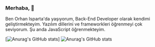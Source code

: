 ### Merhaba, 👋

Ben Orhan Isparta'da yaşıyorum, Back-End Developer olarak kendimi geliştirmekteyim. Yazılım dillerini ve frameworkleri öğrenmeyi çok seviyorum. Şu anda JavaScript öğrenmekteyim.

[![Anurag's GitHub stats](https://github-readme-stats.vercel.app/api?username=Orhan32)]
![Anurag's GitHub stats](https://github-readme-stats.vercel.app/api?username=Orhan32&show_icons=true&theme=radical)
